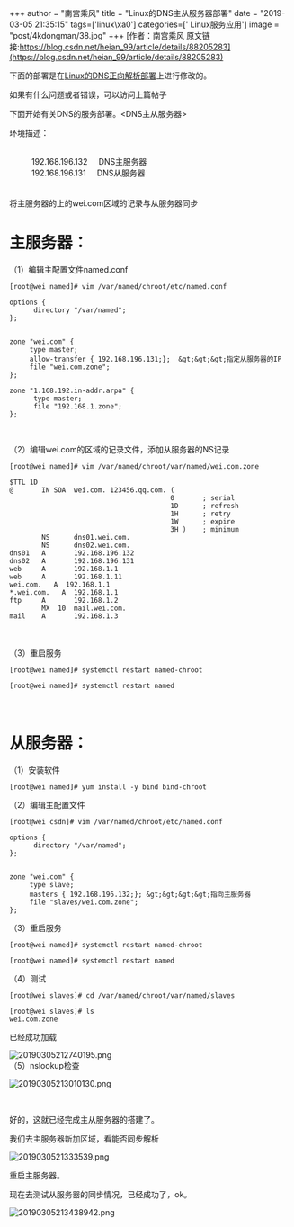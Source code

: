 +++
author = "南宫乘风"
title = "Linux的DNS主从服务器部署"
date = "2019-03-05 21:35:15"
tags=['linux\xa0']
categories=[' Linux服务应用']
image = "post/4kdongman/38.jpg"
+++
[作者：南宫乘风   原文链接:https://blog.csdn.net/heian_99/article/details/88205283](https://blog.csdn.net/heian_99/article/details/88205283)

下面的部署是在[Linux的DNS正向解析部署](https://blog.csdn.net/heian_99/article/details/88196569)上进行修改的。

如果有什么问题或者错误，可以访问上篇帖子

下面开始有关DNS的服务部署。&lt;DNS主从服务器&gt;

环境描述：<br>           

          192.168.196.132     DNS主服务器<br>           192.168.196.131     DNS从服务器<br>           <br>     <br> 将主服务器的上的wei.com区域的记录与从服务器同步

# **主服务器：**

（1）编辑主配置文件named.conf

```
[root@wei named]# vim /var/named/chroot/etc/named.conf 
```

```
options {
      directory "/var/named";
};


zone "wei.com" {
     type master;
     allow-transfer { 192.168.196.131;};  &gt;&gt;&gt;指定从服务器的IP
     file "wei.com.zone";
};
            
zone "1.168.192.in-addr.arpa" {
      type master;
      file "192.168.1.zone";  
};       
```

  

（2）编辑wei.com的区域的记录文件，添加从服务器的NS记录

```
[root@wei named]# vim /var/named/chroot/var/named/wei.com.zone 
```

```
$TTL 1D
@       IN SOA  wei.com. 123456.qq.com. (
                                        0       ; serial
                                        1D      ; refresh
                                        1H      ; retry
                                        1W      ; expire
                                        3H )    ; minimum
        NS      dns01.wei.com.
        NS      dns02.wei.com.
dns01   A       192.168.196.132
dns02   A       192.168.196.131
web     A       192.168.1.1
web     A       192.168.1.11
wei.com.   A  192.168.1.1
*.wei.com.   A  192.168.1.1
ftp     A       192.168.1.2
        MX  10  mail.wei.com.
mail    A       192.168.1.3
```

<br>     <br> （3）重启服务

```
[root@wei named]# systemctl restart named-chroot

[root@wei named]# systemctl restart named
```

# <br>从服务器：

（1）安装软件

```
[root@wei named]# yum install -y bind bind-chroot
```

（2）编辑主配置文件

```
[root@wei csdn]# vim /var/named/chroot/etc/named.conf
```

```
options {
      directory "/var/named";
};


zone "wei.com" {
     type slave;
     masters { 192.168.196.132;}; &gt;&gt;&gt;&gt;指向主服务器
     file "slaves/wei.com.zone";
};
```

（3）重启服务

```
[root@wei named]# systemctl restart named-chroot

[root@wei named]# systemctl restart named
```

（4）测试

```
[root@wei slaves]# cd /var/named/chroot/var/named/slaves

[root@wei slaves]# ls
wei.com.zone
```

已经成功加载

![20190305212740195.png](https://img-blog.csdnimg.cn/20190305212740195.png)<br> （5）nslookup检查

![20190305213010130.png](https://img-blog.csdnimg.cn/20190305213010130.png)

 

好的，这就已经完成主从服务器的搭建了。

我们去主服务器新加区域，看能否同步解析

![2019030521333539.png](https://img-blog.csdnimg.cn/2019030521333539.png)

重启主服务器。

现在去测试从服务器的同步情况，已经成功了，ok。

![20190305213438942.png](https://img-blog.csdnimg.cn/20190305213438942.png)

 
